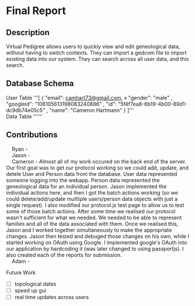 Final Report
============

Description
-----------
Virtual Pedigree allows users to quickly view and edit geneological data, without having to switch contexts.  They can import a gedcom file to import existing data into our system.  They can search across all user data, and this search.

Database Schema
---------------
User Table
'''[
{
"email": camhart73@gmail.com, »
"gender":  "male" ,
"googleid":  "106105613198083240886" ,
"id":  "5f4f7ea8-6b19-4b00-89d1-dc9db74e05c5" ,
"name":  "Cameron Hartmann"
}
]'''
<br>
Data Table
''''''

Contributions
-------------
&nbsp;&nbsp;&nbsp;&nbsp;Ryan - 
<br>
&nbsp;&nbsp;&nbsp;&nbsp;Jason - 
<br>
&nbsp;&nbsp;&nbsp;&nbsp;Cameron - Almost all of my work occured on the back end of the server.  Our first goal was to get our protocol working so we could add, update, and detele User and Person data from the database.  User data represented someone logging into the webapp.  Person data represented the geneological data for an individual person.  Jason implemented the individual actions here, and then I got the batch actions working (so we could delete/add/update multliple users/person data objects with just a single request).  I also modified our protocol.js test page to allow us to test some of those batch actions.  After some time we realised our protocol wasn't sufficient for what we needed.  We needed to be able to represent families and all of the data associated with them.  Once we realised this, Jason and I worked together simultaneously to make the appropriate changes.  Jason then tested and debuged those changes on his own, while I started working on OAuth using Google.  I implemented google's OAuth into our application by hardcoding it (was later changed to using passportjs).  I also created each of the reports for submission.
<br>
&nbsp;&nbsp;&nbsp;&nbsp;Adam - 
<br>

Future Work
- [ ] topological dates
- [ ] speed up gui
- [ ] real time updates across users